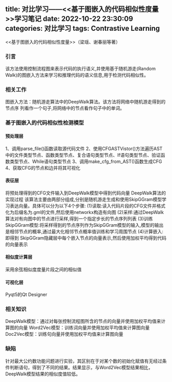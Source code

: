 title: 对比学习——<<基于图嵌入的代码相似性度量>>学习笔记
date: 2022-10-22 23:30:09
categories: 对比学习
tags: Contrastive Learning
---
<<基于图嵌入的代码相似性度量>>（梁瑶、谢春丽等著）
<!-- more -->
### 引言
该方法使用控制流程图来表示代码的执行语义,并使用基于随机游走(Random Walk)的图嵌入方法来学习和推理代码的语义信息,用于检测代码相似性。
### 相关工作
图嵌入方法：随机游走算法中的DeepWalk算法。该方法将网络中随机游走得到的节点序 列看作一个句子,将网络中的节点看作句子中的单词。

### 基于图嵌入的代码相似性检测模型
#### 预处理层
1、调用parse_file()函数读取源代码文件
2、使用CFGASTVistor()方法遍历AST中的文件类型节点、函数类型节点、复合语句类型节点、If语句类型节点、验证函数类型节点、While语句类型节点
3、调用make_cfg_from_AST()函数生成CFG
4、获取CFG的节点和边并将其可视化
#### 表征层
将预处理得到的CFG文件输入到DeepWalk模型中得到代码向量
DeepWalk算法的实现过程
该算法主要由两部分组成,分别是随机游走生成和使用SkipGGram模型学习表达向量。具体可以分为以下4个步骤: 
(1)读取:读入代码片段的CFG文件并格式化为后缀名为.gml的文件,然后使用networkx构造有向图
(2)采样:通过DeepWalk算法对有向图中的节点进行采样,得到一个指定步长的节点序列列表
(3)训练SkipGGram模型:将采样得到的节点序列作为SkipGGram模型的输入,模型的输出是相邻节点的概率,通过最大化相邻节点概率值训练和学习周围节点
(4)计算嵌入:即得到 SkipGGram隐藏层中每个嵌入节点的向量表示,然后使用加权平均得到代码的向量表示
#### 相似度计算层
采用余弦相似度度量片段之间的相似值
#### 可视化层
Pyqt5的Qt Designer
### 相关知识
DeepWalk模型：通过对每张控制流程图所含的节点的向量并使用加权平均值来计算图的向量
Word2Vec模型：训练词向量并使用加权平均值来计算图向量
Doc2Vec模型：训练句向量并使用加权平均值来计算图向量
### 缺陷
针对最大公约数功能问题进行实验，其区别在于对某个数的初始化赋值有无经过条件判断语句，得到了不同的结果。结果显示，与Word2Vec模型结果相比，DeepWalk模型结果的相似度值较低。